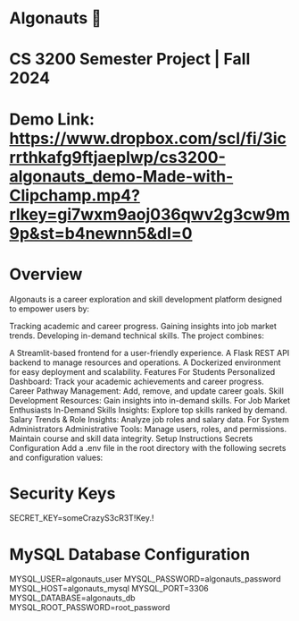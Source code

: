 # Algonauts 🚀
# CS 3200 Semester Project | Fall 2024
# Demo Link: https://www.dropbox.com/scl/fi/3icrrthkafg9ftjaeplwp/cs3200-algonauts_demo-Made-with-Clipchamp.mp4?rlkey=gi7wxm9aoj036qwv2g3cw9m9p&st=b4newnn5&dl=0
# Overview
Algonauts is a career exploration and skill development platform designed to empower users by:

Tracking academic and career progress.
Gaining insights into job market trends.
Developing in-demand technical skills.
The project combines:

A Streamlit-based frontend for a user-friendly experience.
A Flask REST API backend to manage resources and operations.
A Dockerized environment for easy deployment and scalability.
Features
For Students
Personalized Dashboard: Track your academic achievements and career progress.
Career Pathway Management: Add, remove, and update career goals.
Skill Development Resources: Gain insights into in-demand skills.
For Job Market Enthusiasts
In-Demand Skills Insights: Explore top skills ranked by demand.
Salary Trends & Role Insights: Analyze job roles and salary data.
For System Administrators
Administrative Tools:
Manage users, roles, and permissions.
Maintain course and skill data integrity.
Setup Instructions
Secrets Configuration
Add a .env file in the root directory with the following secrets and configuration values:

# Security Keys
SECRET_KEY=someCrazyS3cR3T!Key.!


# MySQL Database Configuration
MYSQL_USER=algonauts_user
MYSQL_PASSWORD=algonauts_password
MYSQL_HOST=algonauts_mysql
MYSQL_PORT=3306
MYSQL_DATABASE=algonauts_db
MYSQL_ROOT_PASSWORD=root_password
